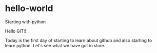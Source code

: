 # hello-world
Starting with python





Hello GIT!!

Today is the first day of starting to learn about github and also starting to learn python. Let's see what we have got in store.

